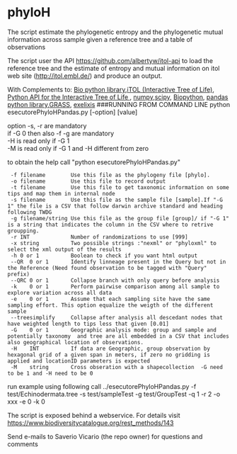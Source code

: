 phyloH
======

The script estimate the phylogenetic entropy and the phylogenetic mutual information across sample given a reference tree and a table of observations

The script user the API https://github.com/albertyw/itol-api to load the reference 
tree and the estimate of entropy and mutual information on itol web site (http://itol.embl.de/) and produce an output.

With Complements to: [Bio python library](http://biopython.org/),[iTOL (Interactive Tree of Life)](http://itol.embl.de/), [Python API for the Interactive Tree of Life ](https://github.com/albertyw/itol-api), [numpy](http://www.numpy.org/),[scipy](http://www.scipy.org/), [Biopython](http://biopython.org/wiki/Main_Page), [pandas python library](http://pandas.pydata.org/),[GRASS](https://grass.osgeo.org/), [exelixis](https://github.com/daviddao/exelixis)
###RUNNING FROM COMMAND LINE
python esecutorePhyloHPandas.py [-option] [value]

option -s, -r  are mandatory  
if -G 0 then also -f -g are mandatory  
-H is read only if -G 1  
-M is read only if -G 1 and -H different from zero  

to obtain the help call
"python esecutorePhyloHPandas.py"


     -f filename        Use this file as the phylogeny file [phylo].
     -o filename        Use this file to record output
     -t filename        Use this file to get taxonomic information on some tips and map them in internal node
     -s filename        Use this file as the sample file [sample].If "-G 1" the file is a CSV that follow darwin archive standard and heading following TWDG
     -g filename/string Use this file as the group file [group]/ if "-G 1" is a string that indicates the column in the CSV where to retrive groupping.
     -r INT             Number of randomizations to use [999]
     -x string          Two possible strings :"nexml" or "phyloxml" to select the xml output of the results
     -h 0 or 1          Boolean to check if you want html output
     --QR  0 or 1       Identify linneage present in the Query but not in the Reference (Need found observation to be tagged with "Query" prefix)
     --QRC 0 or 1       Collapse branch with only query before analysis
     -k    0 or 1       Perform pairwise comparison among all sample to explore variation across all data
     -e    0 or 1       Assume that each sampling site have the same sampling effort. This option equalize the weigth of the different sample
     --treesimplify     Collapse after analysis all descedant nodes that have weighted length to tips less that given [0.01]
     -G    0 or 1       Geographic analysis mode: group and sample and potentially taxonomy  and tree are all embedded in a CSV that includes also geographical location of observations.
     -H    INT          If data are Geographic, group observation by hexagonal grid of a given span in meters, if zero no gridding is applied and locationID parameters is expected
     -M    string       Cross obseration with a shapecollection  -G need to be 1 and -H need to be 0
 
  
 run example using following call 
 ../esecutorePhyloHPandas.py -f test/Echinodermata.tree -s test/sampleTest  -g test/GroupTest -q 1 -r 2 -o xxx -e 0 -k 0
 
 The script is exposed behind a webservice. For details visit https://www.biodiversitycatalogue.org/rest_methods/143

Send e-mails to Saverio Vicario (the repo owner) for questions and comments